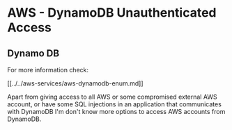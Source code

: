 # AWS - DynamoDB Unauthenticated Access

## Dynamo DB

For more information check:

[[../../aws-services/aws-dynamodb-enum.md]]

Apart from giving access to all AWS or some compromised external AWS account, or have some SQL injections in an application that communicates with DynamoDB I'm don't know more options to access AWS accounts from DynamoDB.

